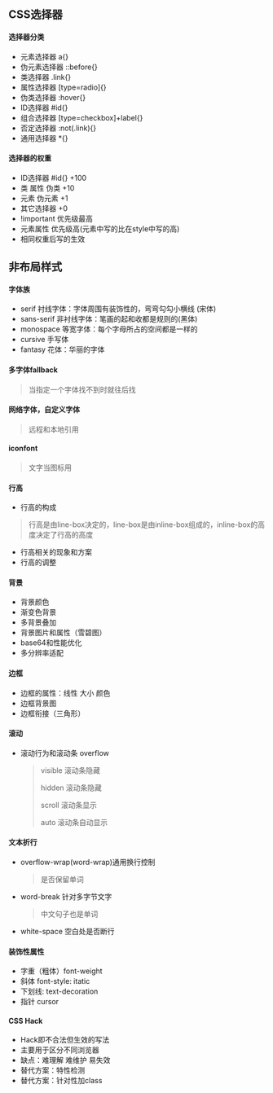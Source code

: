 ## CSS选择器

#### 选择器分类

* 元素选择器 a{}
* 伪元素选择器 ::before{}
* 类选择器 .link{}
* 属性选择器 [type=radio]{}
* 伪类选择器 :hover{}
* ID选择器 #id{}
* 组合选择器 [type=checkbox]+label{}
* 否定选择器 :not(.link){}
* 通用选择器 *{}

 #### 选择器的权重

* ID选择器 #id{} +100
* 类 属性 伪类 +10
* 元素 伪元素 +1
* 其它选择器 +0
* !important 优先级最高
* 元素属性 优先级高(元素中写的比在style中写的高)
* 相同权重后写的生效

## 非布局样式

#### 字体族

* serif 衬线字体：字体周围有装饰性的，弯弯勾勾小横线  (宋体)
* sans-serif 非衬线字体：笔画的起和收都是规则的(黑体)
* monospace 等宽字体：每个字母所占的空间都是一样的
* cursive 手写体
* fantasy 花体：华丽的字体

#### 多字体fallback

> 当指定一个字体找不到时就往后找

#### 网络字体，自定义字体

> 远程和本地引用

#### iconfont

> 文字当图标用

#### 行高

* 行高的构成

> 行高是由line-box决定的，line-box是由inline-box组成的，inline-box的高度决定了行高的高度

* 行高相关的现象和方案
* 行高的调整

#### 背景

* 背景颜色
* 渐变色背景
* 多背景叠加
* 背景图片和属性（雪碧图）
* base64和性能优化
* 多分辨率适配

#### 边框

* 边框的属性：线性 大小 颜色
* 边框背景图
* 边框衔接（三角形）

#### 滚动  

* 滚动行为和滚动条 overflow

  > visible 滚动条隐藏
  >
  > hidden 滚动条隐藏
  >
  > scroll 滚动条显示
  >
  > auto 滚动条自动显示

#### 文本折行

* overflow-wrap(word-wrap)通用换行控制

  > 是否保留单词

* word-break 针对多字节文字

  > 中文句子也是单词

* white-space 空白处是否断行

#### 装饰性属性

* 字重（粗体）font-weight
* 斜体 font-style: itatic
* 下划线: text-decoration
* 指针 cursor

#### CSS Hack

* Hack即不合法但生效的写法
* 主要用于区分不同浏览器
* 缺点：难理解 难维护 易失效
* 替代方案：特性检测
* 替代方案：针对性加class